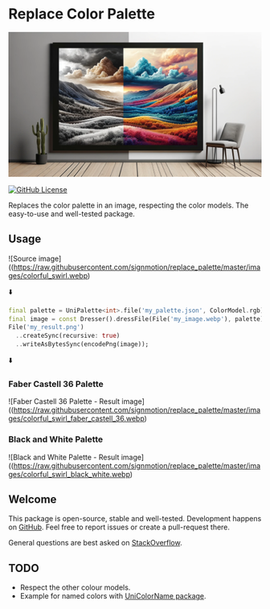 # Replace Color Palette

![Cover - Replace Palette](https://raw.githubusercontent.com/signmotion/replace_palette/master/images/cover.webp)

[![GitHub License](https://img.shields.io/badge/license-MIT-blue.svg)](https://raw.githubusercontent.com/signmotion/replace_palette/master/LICENSE)

Replaces the color palette in an image, respecting the color models.
The easy-to-use and well-tested package.

## Usage

![Source image]((<https://raw.githubusercontent.com/signmotion/replace_palette/master/images/colorful_swirl.webp>)

⬇️

```dart
final palette = UniPalette<int>.file('my_palette.json', ColorModel.rgb);
final image = const Dresser().dressFile(File('my_image.webp'), palette);
File('my_result.png')
  ..createSync(recursive: true)
  ..writeAsBytesSync(encodePng(image));

```

⬇️

### Faber Castell 36 Palette

![Faber Castell 36 Palette - Result image]((<https://raw.githubusercontent.com/signmotion/replace_palette/master/images/colorful_swirl_faber_castell_36.webp>)

### Black and White Palette

![Black and White Palette - Result image]((<https://raw.githubusercontent.com/signmotion/replace_palette/master/images/colorful_swirl_black_white.webp>)

## Welcome

This package is open-source, stable and well-tested. Development happens on
[GitHub](https://github.com/signmotion/replace_palette). Feel free to report issues
or create a pull-request there.

General questions are best asked on
[StackOverflow](https://stackoverflow.com/questions/tagged/replace_palette).

## TODO

- Respect the other colour models.
- Example for named colors with [UniColorName package](https://github.com/signmotion/uni_color_name).
